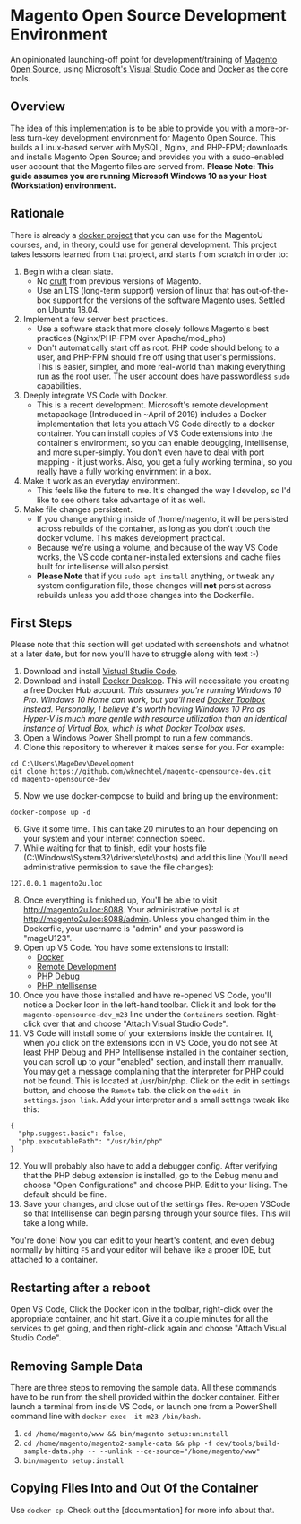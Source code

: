 # Magento Open Source Development Environment
An opinionated launching-off point for development/training of [Magento Open Source](https://magento.com/products/magento-open-source), using [Microsoft's Visual Studio Code](https://code.visualstudio.com/) and [Docker](https://www.docker.com/) as the core tools.

## Overview
The idea of this implementation is to be able to provide you with a more-or-less turn-key development environment for Magento Open Source. This builds a Linux-based server with MySQL, Nginx, and PHP-FPM; downloads and installs Magento Open Source; and provides you with a sudo-enabled user account that the Magento files are served from. **Please Note: This guide assumes you are running Microsoft Windows 10 as your Host (Workstation) environment.**

## Rationale
There is already a [docker project](https://github.com/mike61988/magento2-dk) that you can use for the MagentoU courses, and, in theory, could use for general development. This project takes lessons learned from that project, and starts from scratch in order to:

1. Begin with a clean slate.
    * No [cruft](https://en.wikipedia.org/wiki/Cruft) from previous versions of Magento.
    * Use an LTS (long-term support) version of linux that has out-of-the-box support for the versions of the software Magento uses.  Settled on Ubuntu 18.04.
2. Implement a few server best practices.
    * Use a software stack that more closely follows Magento's best practices (Nginx/PHP-FPM over Apache/mod_php)
    * Don't automatically start off as root. PHP code should belong to a user, and PHP-FPM should fire off using that user's permissions.  This is easier, simpler, and more real-world than making everything run as the root user. The user account does have passwordless `sudo` capabilities.
3. Deeply integrate VS Code with Docker.
    * This is a recent development. Microsoft's remote development metapackage (Introduced in ~April of 2019) includes a Docker implementation that lets you attach VS Code directly to a docker container. You can install copies of VS Code extensions into the container's environment, so you can enable debugging, intellisense, and more super-simply. You don't even have to deal with port mapping - it just works. Also, you get a fully working terminal, so you really have a fully working envirnment in a box.
4. Make it work as an everyday environment.
    * This feels like the future to me.  It's changed the way I develop, so I'd like to see others take advantage of it as well.
5. Make file changes persistent.
    * If you change anything inside of /home/magento, it will be persisted across rebuilds of the container, as long as you don't touch the docker volume. This makes development practical.
    * Because we're using a volume, and because of the way VS Code works, the VS code container-installed extensions and cache files built for intellisense will also persist.
    * **Please Note** that if you `sudo apt install` anything, or tweak any system configuration file, those changes will **not** persist across rebuilds unless you add those changes into the Dockerfile.

## First Steps
Please note that this section will get updated with screenshots and whatnot at a later date, but for now you'll have to struggle along with text :-)

1. Download and install [Vistual Studio Code](https://code.visualstudio.com/).
2. Download and install [Docker Desktop](https://www.docker.com/products/docker-desktop). This will necessitate you creating a free Docker Hub account. *This assumes you're running Windows 10 Pro. Windows 10 Home can work, but you'll need [Docker Toolbox](https://docs.docker.com/toolbox/toolbox_install_windows/) instead. Personally, I believe it's worth having Windows 10 Pro as Hyper-V is much more gentle with resource utilization than an identical instance of Virtual Box, which is what Docker Toolbox uses.*
3. Open a Windows Power Shell prompt to run a few commands.
4. Clone this repository to wherever it makes sense for you. For example:
  ```
  cd C:\Users\MageDev\Development
  git clone https://github.com/wknechtel/magento-opensource-dev.git
  cd magento-opensource-dev
  ```
5. Now we use docker-compose to build and bring up the environment:
  ```
  docker-compose up -d
  ```
6. Give it some time. This can take 20 minutes to an hour depending on your system and your internet connection speed.
7. While waiting for that to finish, edit your hosts file (C:\Windows\System32\drivers\etc\hosts) and add this line (You'll need administrative permission to save the file changes):
  ```
  127.0.0.1 magento2u.loc
  ```
8. Once everything is finished up, You'll be able to visit http://magento2u.loc:8088.  Your administrative portal is at http://magento2u.loc:8088/admin.  Unless you changed thim in the Dockerfile, your username is "admin" and your password is "mageU123".
9. Open up VS Code. You have some extensions to install:
    * [Docker](https://marketplace.visualstudio.com/items?itemName=ms-azuretools.vscode-docker)
    * [Remote Development](https://marketplace.visualstudio.com/items?itemName=ms-vscode-remote.vscode-remote-extensionpack)
    * [PHP Debug](https://marketplace.visualstudio.com/items?itemName=felixfbecker.php-debug)
    * [PHP Intellisense](https://marketplace.visualstudio.com/items?itemName=felixfbecker.php-intellisense)
10. Once you have those installed and have re-opened VS Code, you'll notice a Docker Icon in the left-hand toolbar. Click it and look for the `magento-opensource-dev_m23` line under the `Containers` section.  Right-click over that and choose "Attach Visual Studio Code".
11. VS Code will install some of your extensions inside the container. If, when you click on the extensions icon in VS Code, you do not see At least PHP Debug and PHP Intellisense installed in the container section, you can scroll up to your "enabled" section, and install them manually. You may get a message complaining that the interpreter for PHP could not be found.  This is located at /usr/bin/php. Click on the edit in settings button, and choose the `Remote` tab.  the click on the `edit in settings.json link`. Add your interpreter and a small settings tweak like this:
  ```
  {
    "php.suggest.basic": false,
    "php.executablePath": "/usr/bin/php"
  }
  ```
12. You will probably also have to add a debugger config.  After verifying that the PHP debug extension is installed, go to the Debug menu and choose "Open Configurations" and choose PHP. Edit to your liking.  The default should be fine.
12. Save your changes, and close out of the settings files. Re-open VSCode so that Intellisense can begin parsing through your source files.  This will take a long while.

You're done!  Now you can edit to your heart's content, and even debug normally by hitting `F5` and your editor will behave like a proper IDE, but attached to a container.

## Restarting after a reboot
Open VS Code, Click the Docker icon in the toolbar, right-click over the appropriate container, and hit start.  Give it a couple minutes for all the services to get going, and then right-click again and choose "Attach Visual Studio Code".

## Removing Sample Data
There are three steps to removing the sample data. All these commands have to be run from the shell provided within the docker container.  Either launch a terminal from inside VS Code, or launch one from a PowerShell command line with `docker exec -it m23 /bin/bash`.

1. `cd /home/magento/www && bin/magento setup:uninstall`
2. `cd /home/magento/magento2-sample-data && php -f dev/tools/build-sample-data.php -- --unlink --ce-source="/home/magento/www"`
3. `bin/magento setup:install`

## Copying Files Into and Out Of the Container
Use `docker cp`. Check out the [documentation] for more info about that.

